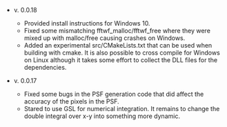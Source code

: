 - v. 0.0.18
    - Provided install instructions for Windows 10.
    - Fixed some mismatching fftwf_malloc/fftwf_free where they were
      mixed up with malloc/free causing crashes on Windows.
    - Added an experimental src/CMakeLists.txt that can be used when
      building with cmake. It is also possible to cross compile for Windows
      on Linux although it takes some effort to collect the DLL files for the
      dependencies.

- v. 0.0.17
   - Fixed some bugs in the PSF generation code that did affect the accuracy
     of the pixels in the PSF.
   - Stared to use GSL for numerical integration. It remains to change the
     double integral over x-y into something more dynamic.

